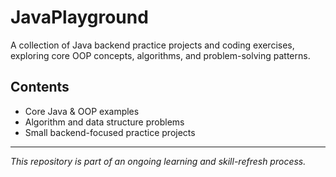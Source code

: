 # JavaPlayground

A collection of Java backend practice projects and coding exercises, exploring core OOP concepts, algorithms, and problem-solving patterns.

## Contents
- Core Java & OOP examples
- Algorithm and data structure problems
- Small backend-focused practice projects

---

_This repository is part of an ongoing learning and skill-refresh process._
